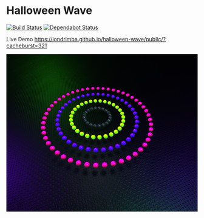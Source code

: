 # Halloween Wave

[![Build Status](https://travis-ci.org/iondrimba/halloween-wave.svg?branch=master)](https://travis-ci.org/iondrimba/halloween-wave) [![Dependabot Status](https://api.dependabot.com/badges/status?host=github&repo=iondrimba/halloween-wave)](https://dependabot.com)

Live Demo https://iondrimba.github.io/halloween-wave/public/?cacheburst=321

![App](https://raw.githubusercontent.com/iondrimba/images/master/halloween.png)

